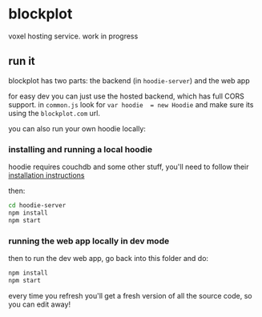 # blockplot

voxel hosting service. work in progress

## run it

blockplot has two parts: the backend (in `hoodie-server`) and the web app

for easy dev you can just use the hosted backend, which has full CORS support. in `common.js` look for `var hoodie  = new Hoodie` and make sure its using the `blockplot.com` url.

you can also run your own hoodie locally:

### installing and running a local hoodie

hoodie requires couchdb and some other stuff, you'll need to follow their [installation instructions](http://hood.ie/#installation)

then:

```sh
cd hoodie-server
npm install
npm start
```

### running the web app locally in dev mode

then to run the dev web app, go back into this folder and do:

```sh
npm install
npm start
```

every time you refresh you'll get a fresh version of all the source code, so you can edit away!
